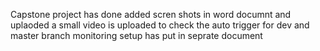 Capstone project has done added scren shots in word documnt and uplaoded
a small video is uploaded to check the auto trigger for dev and master branch
monitoring setup has put in seprate document
